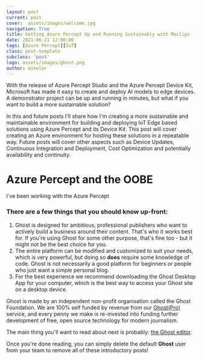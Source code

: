 ```yaml
---
layout: post
current: post
cover:  assets/images/welcome.jpg
navigation: True
title: Getting Azure Percept Up and Running Sustainably with Moclips 
date: 2021-06-21 12:00:00
tags: [Azure Percept][IoT]
class: post-template
subclass: 'post'
logo: assets/images/ghost.png
author: mikelor
---
```

With the release of Azure Percept Studio and the Azure Percept Device Kit, Microsoft has made it easy to create and deploy AI models to edge devices. A demonstrator project can be up and running in minutes, but what if you want to build a more sustainable solution?

In this and future posts I'll share how I'm creating a more sustainable and maintainable environment for building and deploying IoT Edge based solutions using Azure Percept and its Device Kit. This post will cover creating an Azure environment for hosting these solutions in a repeatable way. Future posts will cover other aspects such as Device Updates, Continuous Integration and Deployment, Cost Optimization and potentially availability and continuity.

# Azure Percept and the OOBE
I've been working with the Azure Percept 

### There are a few things that you should know up-front:
1. Ghost is designed for ambitious, professional publishers who want to actively build a business around their content. That's who it works best for. If you're using Ghost for some other purpose, that's fine too - but it might not be the best choice for you.
2. The entire platform can be modified and customized to suit your needs, which is very powerful, but doing so **does** require some knowledge of code. Ghost is not necessarily a good platform for beginners or people who just want a simple personal blog.
3. For the best experience we recommend downloading the Ghost Desktop App for your computer, which is the best way to access your Ghost site on a desktop device.


Ghost is made by an independent non-profit organisation called the Ghost Foundation. We are 100% self funded by revenue from our [Ghost(Pro)](https://ghost.org/pricing) service, and every penny we make is re-invested into funding further development of free, open source technology for modern journalism.

The main thing you'll want to read about next is probably: [the Ghost editor](https://demo.ghost.io/the-editor/).

Once you're done reading, you can simply delete the default **Ghost** user from your team to remove all of these introductory posts!
